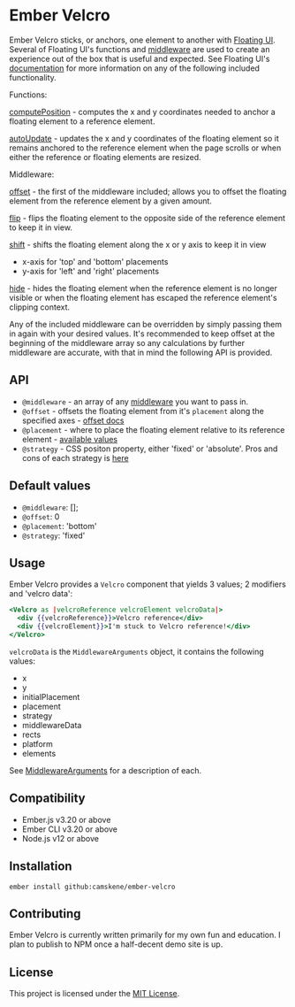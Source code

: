 Ember Velcro
==============================================================================

Ember Velcro sticks, or anchors, one element to another with [Floating UI](https://floating-ui.com/). Several of Floating UI's functions and [middleware](https://floating-ui.com/docs/middleware) are used to create an experience out of the box that is useful and expected. See Floating UI's [documentation](https://floating-ui.com/docs/getting-started) for more information on any of the following included functionality.

Functions:

[computePosition](https://floating-ui.com/docs/computePosition) - computes the x and y coordinates needed to anchor a floating element to a reference element.

[autoUpdate](https://floating-ui.com/docs/autoUpdate) - updates the x and y coordinates of the floating element so it remains anchored to the reference element when the page scrolls or when either the reference or floating elements are resized.

Middleware:

[offset](https://floating-ui.com/docs/offset) - the first of the middleware included; allows you to offset the floating element from the reference element by a given amount.

[flip](https://floating-ui.com/docs/flip) - flips the floating element to the opposite side of the reference element to keep it in view.

[shift](https://floating-ui.com/docs/shift) - shifts the floating element along the x or y axis to keep it in view
* x-axis for 'top' and 'bottom' placements
* y-axis for 'left' and 'right' placements

[hide](https://floating-ui.com/docs/hide) - hides the floating element when the reference element is no longer visible or when the floating element has escaped the reference element's clipping context.

Any of the included middleware can be overridden by simply passing them in again with your desired values. It's recommended to keep offset at the beginning of the middleware array so any calculations by further middleware are accurate, with that in mind the following API is provided.

API
------------------------------------------------------------------------------

* `@middleware` - an array of any [middleware](https://floating-ui.com/docs/middleware) you want to pass in.
* `@offset` - offsets the floating element from it's `placement` along the specified axes - [offset docs](https://floating-ui.com/docs/offset)
* `@placement` - where to place the floating element relative to its reference element - [available values](https://floating-ui.com/docs/computeposition#placement)
* `@strategy` - CSS positon property, either 'fixed' or 'absolute'. Pros and cons of each strategy is [here](https://floating-ui.com/docs/computePosition#strategy)

Default values
------------------------------------------------------------------------------

* `@middleware`: [];
* `@offset`: 0
* `@placement`: 'bottom'
* `@strategy`: 'fixed'

Usage
------------------------------------------------------------------------------

Ember Velcro provides a `Velcro` component that yields 3 values; 2 modifiers and 'velcro data':

```hbs
<Velcro as |velcroReference velcroElement velcroData|>
  <div {{velcroReference}}>Velcro reference</div>
  <div {{velcroElement}}>I'm stuck to Velcro reference!</div>
</Velcro>
```

`velcroData` is the `MiddlewareArguments` object, it contains the following values:

* x
* y
* initialPlacement
* placement
* strategy
* middlewareData
* rects
* platform
* elements

See [MiddlewareArguments](https://floating-ui.com/docs/middleware#middlewarearguments) for a description of each.

Compatibility
------------------------------------------------------------------------------

* Ember.js v3.20 or above
* Ember CLI v3.20 or above
* Node.js v12 or above


Installation
------------------------------------------------------------------------------

```
ember install github:camskene/ember-velcro
```

Contributing
------------------------------------------------------------------------------

Ember Velcro is currently written primarily for my own fun and education. I plan to publish to NPM once a half-decent demo site is up.

License
------------------------------------------------------------------------------

This project is licensed under the [MIT License](LICENSE.md).
